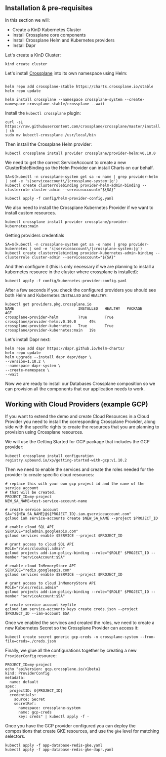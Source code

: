 ## Installation & pre-requisites

In this section we will: 
- Create a KinD Kubernetes Cluster
- Install Crossplane core components
- Install Crossplane Helm and Kubernetes providers
- Install Dapr

Let's create a KinD Cluster: 

```
kind create cluster
```

Let's install [Crossplane](https://crossplane.io) into its own namespace using Helm: 

```

helm repo add crossplane-stable https://charts.crossplane.io/stable
helm repo update

helm install crossplane --namespace crossplane-system --create-namespace crossplane-stable/crossplane --wait
```

Install the `kubectl crossplane` plugin: 

```
curl -sL https://raw.githubusercontent.com/crossplane/crossplane/master/install.sh | sh
sudo mv kubectl-crossplane /usr/local/bin
```

Then install the Crossplane Helm provider: 
```
kubectl crossplane install provider crossplane/provider-helm:v0.10.0
```

We need to get the correct ServiceAccount to create a new ClusterRoleBinding so the Helm Provider can install Charts on our behalf. 

```
SA=$(kubectl -n crossplane-system get sa -o name | grep provider-helm | sed -e 's|serviceaccount\/|crossplane-system:|g')
kubectl create clusterrolebinding provider-helm-admin-binding --clusterrole cluster-admin --serviceaccount="${SA}"
```

```
kubectl apply -f config/helm-provider-config.yaml
```

We also need to install the Crossplane Kubernetes Provider if we want to install custom resources. 

```
kubectl crossplane install provider crossplane/provider-kubernetes:main
```

Getting providers credentials
```
SA=$(kubectl -n crossplane-system get sa -o name | grep provider-kubernetes | sed -e 's|serviceaccount\/|crossplane-system:|g')
kubectl create clusterrolebinding provider-kubernetes-admin-binding --clusterrole cluster-admin --serviceaccount="${SA}"
```

And then configure it (this is only necessary if we are planning to install a kubernetes resource in the cluster where crossplane is installed):

```
kubectl apply -f config/kubernetes-provider-config.yaml
```

After a few seconds if you check the configured providers you should see both Helm and Kubernetes `INSTALLED` and `HEALTHY`: 

```
kubectl get providers.pkg.crossplane.io
NAME                             INSTALLED   HEALTHY   PACKAGE                               AGE
crossplane-provider-helm         True        True      crossplane/provider-helm:v0.10.0      49s
crossplane-provider-kubernetes   True        True      crossplane/provider-kubernetes:main   19s
```

Let's install Dapr next:

```
helm repo add dapr https://dapr.github.io/helm-charts/
helm repo update
helm upgrade --install dapr dapr/dapr \
--version=1.10.2 \
--namespace dapr-system \
--create-namespace \
--wait
```

Now we are ready to install our Databases Crossplane composition so we can provision all the components that our application needs to work.

## Working with Cloud Providers (example GCP)

If you want to extend the demo and create Cloud Resources in a Cloud Provider you need to install the corresponding Crossplane Provider, along side with the specific rights to create the resources that you are planning to provision using Crossplane resources.

We will use the Getting Started for GCP package that includes the GCP provider: 

```
kubectl crossplane install configuration registry.upbound.io/xp/getting-started-with-gcp:v1.10.2
```

Then we need to enable the services and create the roles needed for the provider to create specific cloud resources:

```
# replace this with your own gcp project id and the name of the service account
# that will be created.
PROJECT_ID=my-project
NEW_SA_NAME=test-service-account-name

# create service account
SA="${NEW_SA_NAME}@${PROJECT_ID}.iam.gserviceaccount.com"
gcloud iam service-accounts create $NEW_SA_NAME --project $PROJECT_ID

# enable cloud SQL API
SERVICE="sqladmin.googleapis.com"
gcloud services enable $SERVICE --project $PROJECT_ID

# grant access to cloud SQL API
ROLE="roles/cloudsql.admin"
gcloud projects add-iam-policy-binding --role="$ROLE" $PROJECT_ID --member "serviceAccount:$SA"

# enable cloud InMemoryStore API
SERVICE="redis.googleapis.com"
gcloud services enable $SERVICE --project $PROJECT_ID

# grant access to cloud InMemoryStore API
ROLE="roles/redis.admin"
gcloud projects add-iam-policy-binding --role="$ROLE" $PROJECT_ID --member "serviceAccount:$SA"

# create service account keyfile
gcloud iam service-accounts keys create creds.json --project $PROJECT_ID --iam-account $SA

```

Once we enabled the services and created the roles, we need to create a new Kubernetes Secret so the Crossplane Provider can access it: 

```
kubectl create secret generic gcp-creds -n crossplane-system --from-file=creds=./creds.json

```

Finally, we glue all the configurations together by creating a new `ProviderConfig` resource: 

```
PROJECT_ID=my-project
echo "apiVersion: gcp.crossplane.io/v1beta1
kind: ProviderConfig
metadata:
  name: default
spec:
  projectID: ${PROJECT_ID}
  credentials:
    source: Secret
    secretRef:
      namespace: crossplane-system
      name: gcp-creds
      key: creds" | kubectl apply -f -
```

Once you have the GCP provider configured you can deploy the compositions that create GKE resources, and use the `gke` level for matching selectors.

```
kubectl apply -f app-database-redis-gke.yaml
kubectl apply -f app-database-redis-gke-dapr.yaml
```

